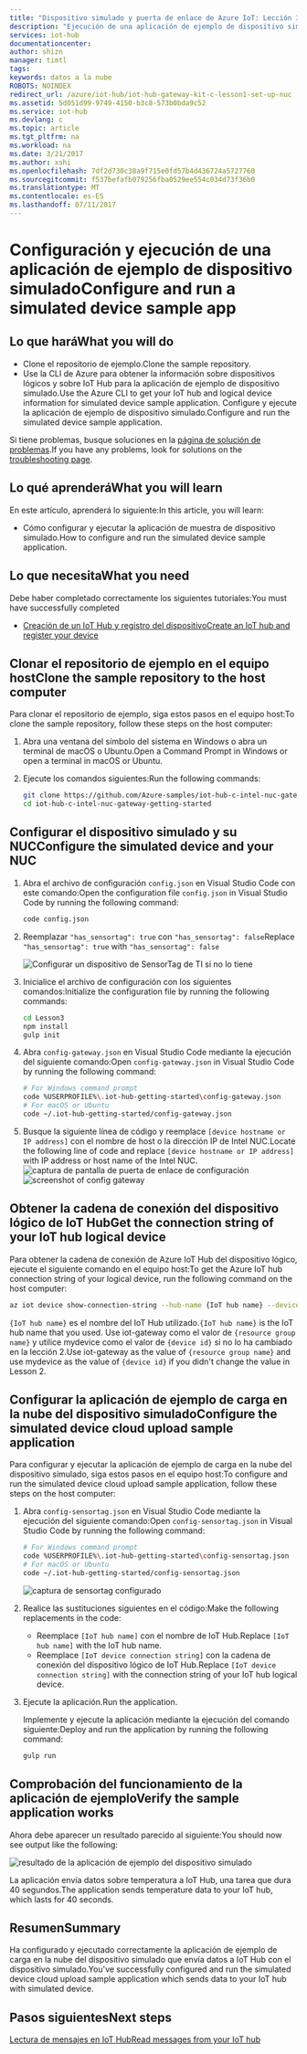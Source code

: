 ```yaml
---
title: "Dispositivo simulado y puerta de enlace de Azure IoT: Lección 3: Ejecución de la aplicación de ejemplo | Microsoft Docs"
description: "Ejecución de una aplicación de ejemplo de dispositivo simulado para enviar datos sobre temperatura a IoT Hub"
services: iot-hub
documentationcenter: 
author: shizn
manager: timtl
tags: 
keywords: datos a la nube
ROBOTS: NOINDEX
redirect_url: /azure/iot-hub/iot-hub-gateway-kit-c-lesson1-set-up-nuc
ms.assetid: 5d051d99-9749-4150-b3c8-573b0bda9c52
ms.service: iot-hub
ms.devlang: c
ms.topic: article
ms.tgt_pltfrm: na
ms.workload: na
ms.date: 3/21/2017
ms.author: xshi
ms.openlocfilehash: 7df2d730c38a9f715e0fd57b4d436724a5727760
ms.sourcegitcommit: f537befafb079256fba0529ee554c034d73f36b0
ms.translationtype: MT
ms.contentlocale: es-ES
ms.lasthandoff: 07/11/2017
---
```

# <a name="configure-and-run-a-simulated-device-sample-app"></a><span data-ttu-id="f1356-104">Configuración y ejecución de una aplicación de ejemplo de dispositivo simulado</span><span class="sxs-lookup"><span data-stu-id="f1356-104">Configure and run a simulated device sample app</span></span>

## <a name="what-you-will-do"></a><span data-ttu-id="f1356-105">Lo que hará</span><span class="sxs-lookup"><span data-stu-id="f1356-105">What you will do</span></span>

- <span data-ttu-id="f1356-106">Clone el repositorio de ejemplo.</span><span class="sxs-lookup"><span data-stu-id="f1356-106">Clone the sample repository.</span></span>
- <span data-ttu-id="f1356-107">Use la CLI de Azure para obtener la información sobre dispositivos lógicos y sobre IoT Hub para la aplicación de ejemplo de dispositivo simulado.</span><span class="sxs-lookup"><span data-stu-id="f1356-107">Use the Azure CLI to get your IoT hub and logical device information for simulated device sample application.</span></span> <span data-ttu-id="f1356-108">Configure y ejecute la aplicación de ejemplo de dispositivo simulado.</span><span class="sxs-lookup"><span data-stu-id="f1356-108">Configure and run the simulated device sample application.</span></span>

<span data-ttu-id="f1356-109">Si tiene problemas, busque soluciones en la [página de solución de problemas](iot-hub-gateway-kit-c-sim-troubleshooting.md).</span><span class="sxs-lookup"><span data-stu-id="f1356-109">If you have any problems, look for solutions on the [troubleshooting page](iot-hub-gateway-kit-c-sim-troubleshooting.md).</span></span>

## <a name="what-you-will-learn"></a><span data-ttu-id="f1356-110">Lo qué aprenderá</span><span class="sxs-lookup"><span data-stu-id="f1356-110">What you will learn</span></span>

<span data-ttu-id="f1356-111">En este artículo, aprenderá lo siguiente:</span><span class="sxs-lookup"><span data-stu-id="f1356-111">In this article, you will learn:</span></span>

- <span data-ttu-id="f1356-112">Cómo configurar y ejecutar la aplicación de muestra de dispositivo simulado.</span><span class="sxs-lookup"><span data-stu-id="f1356-112">How to configure and run the simulated device sample application.</span></span>

## <a name="what-you-need"></a><span data-ttu-id="f1356-113">Lo que necesita</span><span class="sxs-lookup"><span data-stu-id="f1356-113">What you need</span></span>

<span data-ttu-id="f1356-114">Debe haber completado correctamente los siguientes tutoriales:</span><span class="sxs-lookup"><span data-stu-id="f1356-114">You must have successfully completed</span></span>

- [<span data-ttu-id="f1356-115">Creación de un IoT Hub y registro del dispositivo</span><span class="sxs-lookup"><span data-stu-id="f1356-115">Create an IoT hub and register your device</span></span>](iot-hub-gateway-kit-c-sim-lesson2-register-device.md)

## <a name="clone-the-sample-repository-to-the-host-computer"></a><span data-ttu-id="f1356-116">Clonar el repositorio de ejemplo en el equipo host</span><span class="sxs-lookup"><span data-stu-id="f1356-116">Clone the sample repository to the host computer</span></span>

<span data-ttu-id="f1356-117">Para clonar el repositorio de ejemplo, siga estos pasos en el equipo host:</span><span class="sxs-lookup"><span data-stu-id="f1356-117">To clone the sample repository, follow these steps on the host computer:</span></span>

1. <span data-ttu-id="f1356-118">Abra una ventana del símbolo del sistema en Windows o abra un terminal de macOS o Ubuntu.</span><span class="sxs-lookup"><span data-stu-id="f1356-118">Open a Command Prompt in Windows or open a terminal in macOS or Ubuntu.</span></span>
2. <span data-ttu-id="f1356-119">Ejecute los comandos siguientes:</span><span class="sxs-lookup"><span data-stu-id="f1356-119">Run the following commands:</span></span>

   ```bash
   git clone https://github.com/Azure-samples/iot-hub-c-intel-nuc-gateway-getting-started
   cd iot-hub-c-intel-nuc-gateway-getting-started
   ```

## <a name="configure-the-simulated-device-and-your-nuc"></a><span data-ttu-id="f1356-120">Configurar el dispositivo simulado y su NUC</span><span class="sxs-lookup"><span data-stu-id="f1356-120">Configure the simulated device and your NUC</span></span>

1. <span data-ttu-id="f1356-121">Abra el archivo de configuración `config.json` en Visual Studio Code con este comando:</span><span class="sxs-lookup"><span data-stu-id="f1356-121">Open the configuration file `config.json` in Visual Studio Code by running the following command:</span></span>

   ```bash
   code config.json
   ```

2. <span data-ttu-id="f1356-122">Reemplazar `"has_sensortag": true` con `"has_sensortag": false`</span><span class="sxs-lookup"><span data-stu-id="f1356-122">Replace `"has_sensortag": true` with `"has_sensortag": false`</span></span>

   ![Configurar un dispositivo de SensorTag de TI si no lo tiene](media/iot-hub-gateway-kit-lessons/lesson3/config_no_sensortag.png)

3. <span data-ttu-id="f1356-124">Inicialice el archivo de configuración con los siguientes comandos:</span><span class="sxs-lookup"><span data-stu-id="f1356-124">Initialize the configuration file by running the following commands:</span></span>

   ```bash
   cd Lesson3
   npm install
   gulp init
   ```

4. <span data-ttu-id="f1356-125">Abra `config-gateway.json` en Visual Studio Code mediante la ejecución del siguiente comando:</span><span class="sxs-lookup"><span data-stu-id="f1356-125">Open `config-gateway.json` in Visual Studio Code by running the following command:</span></span>

   ```bash
   # For Windows command prompt
   code %USERPROFILE%\.iot-hub-getting-started\config-gateway.json
   # For macOS or Ubuntu
   code ~/.iot-hub-getting-started/config-gateway.json
   ```

5. <span data-ttu-id="f1356-126">Busque la siguiente línea de código y reemplace `[device hostname or IP address]` con el nombre de host o la dirección IP de Intel NUC.</span><span class="sxs-lookup"><span data-stu-id="f1356-126">Locate the following line of code and replace `[device hostname or IP address]` with IP address or host name of the Intel NUC.</span></span>
   <span data-ttu-id="f1356-127">![captura de pantalla de puerta de enlace de configuración](media/iot-hub-gateway-kit-lessons/lesson3/config_gateway.png)</span><span class="sxs-lookup"><span data-stu-id="f1356-127">![screenshot of config gateway](media/iot-hub-gateway-kit-lessons/lesson3/config_gateway.png)</span></span>

## <a name="get-the-connection-string-of-your-iot-hub-logical-device"></a><span data-ttu-id="f1356-128">Obtener la cadena de conexión del dispositivo lógico de IoT Hub</span><span class="sxs-lookup"><span data-stu-id="f1356-128">Get the connection string of your IoT hub logical device</span></span>

<span data-ttu-id="f1356-129">Para obtener la cadena de conexión de Azure IoT Hub del dispositivo lógico, ejecute el siguiente comando en el equipo host:</span><span class="sxs-lookup"><span data-stu-id="f1356-129">To get the Azure IoT hub connection string of your logical device, run the following command on the host computer:</span></span>

```bash
az iot device show-connection-string --hub-name {IoT hub name} --device-id mydevice --resource-group iot-gateway
```

<span data-ttu-id="f1356-130">`{IoT hub name}` es el nombre del IoT Hub utilizado.</span><span class="sxs-lookup"><span data-stu-id="f1356-130">`{IoT hub name}` is the IoT hub name that you used.</span></span> <span data-ttu-id="f1356-131">Use iot-gateway como el valor de `{resource group name}` y utilice mydevice como el valor de `{device id}` si no lo ha cambiado en la lección 2.</span><span class="sxs-lookup"><span data-stu-id="f1356-131">Use iot-gateway as the value of `{resource group name}` and use mydevice as the value of `{device id}` if you didn't change the value in Lesson 2.</span></span>

## <a name="configure-the-simulated-device-cloud-upload-sample-application"></a><span data-ttu-id="f1356-132">Configurar la aplicación de ejemplo de carga en la nube del dispositivo simulado</span><span class="sxs-lookup"><span data-stu-id="f1356-132">Configure the simulated device cloud upload sample application</span></span>

<span data-ttu-id="f1356-133">Para configurar y ejecutar la aplicación de ejemplo de carga en la nube del dispositivo simulado, siga estos pasos en el equipo host:</span><span class="sxs-lookup"><span data-stu-id="f1356-133">To configure and run the simulated device cloud upload sample application, follow these steps on the host computer:</span></span>

1. <span data-ttu-id="f1356-134">Abra `config-sensortag.json` en Visual Studio Code mediante la ejecución del siguiente comando:</span><span class="sxs-lookup"><span data-stu-id="f1356-134">Open `config-sensortag.json` in Visual Studio Code by running the following command:</span></span>

   ```bash
   # For Windows command prompt
   code %USERPROFILE%\.iot-hub-getting-started\config-sensortag.json
   # For macOS or Ubuntu
   code ~/.iot-hub-getting-started/config-sensortag.json
   ```

   ![captura de sensortag configurado](media/iot-hub-gateway-kit-lessons/lesson3/config_simulated_device.png)

2. <span data-ttu-id="f1356-136">Realice las sustituciones siguientes en el código:</span><span class="sxs-lookup"><span data-stu-id="f1356-136">Make the following replacements in the code:</span></span>
   - <span data-ttu-id="f1356-137">Reemplace `[IoT hub name]` con el nombre de IoT Hub.</span><span class="sxs-lookup"><span data-stu-id="f1356-137">Replace `[IoT hub name]` with the IoT hub name.</span></span>
   - <span data-ttu-id="f1356-138">Reemplace `[IoT device connection string]` con la cadena de conexión del dispositivo lógico de IoT Hub.</span><span class="sxs-lookup"><span data-stu-id="f1356-138">Replace `[IoT device connection string]` with the connection string of your IoT hub logical device.</span></span>

3. <span data-ttu-id="f1356-139">Ejecute la aplicación.</span><span class="sxs-lookup"><span data-stu-id="f1356-139">Run the application.</span></span>

   <span data-ttu-id="f1356-140">Implemente y ejecute la aplicación mediante la ejecución del comando siguiente:</span><span class="sxs-lookup"><span data-stu-id="f1356-140">Deploy and run the application by running the following command:</span></span>

   ```bash
   gulp run
   ```

## <a name="verify-the-sample-application-works"></a><span data-ttu-id="f1356-141">Comprobación del funcionamiento de la aplicación de ejemplo</span><span class="sxs-lookup"><span data-stu-id="f1356-141">Verify the sample application works</span></span>

<span data-ttu-id="f1356-142">Ahora debe aparecer un resultado parecido al siguiente:</span><span class="sxs-lookup"><span data-stu-id="f1356-142">You should now see output like the following:</span></span>

![resultado de la aplicación de ejemplo del dispositivo simulado](media/iot-hub-gateway-kit-lessons/lesson3/gulp_run_simudev.png)

<span data-ttu-id="f1356-144">La aplicación envía datos sobre temperatura a IoT Hub, una tarea que dura 40 segundos.</span><span class="sxs-lookup"><span data-stu-id="f1356-144">The application sends temperature data to your IoT hub, which lasts for 40 seconds.</span></span>

## <a name="summary"></a><span data-ttu-id="f1356-145">Resumen</span><span class="sxs-lookup"><span data-stu-id="f1356-145">Summary</span></span>

<span data-ttu-id="f1356-146">Ha configurado y ejecutado correctamente la aplicación de ejemplo de carga en la nube del dispositivo simulado que envía datos a IoT Hub con el dispositivo simulado.</span><span class="sxs-lookup"><span data-stu-id="f1356-146">You've successfully configured and run the simulated device cloud upload sample application which sends data to your IoT hub with simulated device.</span></span>

## <a name="next-steps"></a><span data-ttu-id="f1356-147">Pasos siguientes</span><span class="sxs-lookup"><span data-stu-id="f1356-147">Next steps</span></span>
[<span data-ttu-id="f1356-148">Lectura de mensajes en IoT Hub</span><span class="sxs-lookup"><span data-stu-id="f1356-148">Read messages from your IoT hub</span></span>](iot-hub-gateway-kit-c-sim-lesson3-read-messages-from-hub.md)
